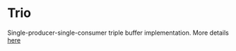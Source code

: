 # Trio
Single-producer-single-consumer triple buffer implementation. More details [here](https://brilliantsugar.github.io/posts/how-i-learned-to-stop-worrying-and-love-juggling-c++-atomics/)
